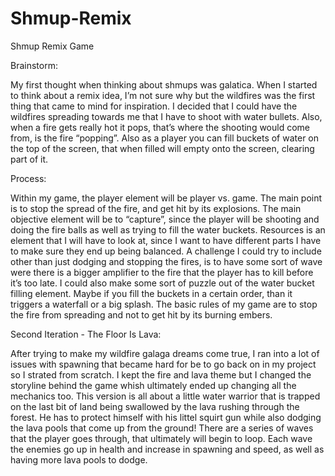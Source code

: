 # Shmup-Remix
 Shmup Remix Game

Brainstorm:

My first thought when thinking about shmups was
galatica. When I started to think about a remix idea, I’m
not sure why but the wildfires was the first thing that
came to mind for inspiration. I decided that I could have
the wildfires spreading towards me that I have to shoot
with water bullets. Also, when a fire gets really hot it
pops, that’s where the shooting would come from, is the
fire “popping”. Also as a player you can fill buckets of
water on the top of the screen, that when filled will
empty onto the screen, clearing part of it.

Process: 

Within my game, the player element will be player vs. game. The main point is to
stop the spread of the fire, and get hit by its explosions. The main objective
element will be to “capture”, since the player will be shooting and doing the fire
balls as well as trying to fill the water buckets. Resources is an element that I will
have to look at, since I want to have different parts I have to make sure they end
up being balanced.
A challenge I could try to include other than just dodging and stopping the fires, is
to have some sort of wave were there is a bigger amplifier to the fire that the
player has to kill before it’s too late. I could also make some sort of puzzle out of
the water bucket filling element. Maybe if you fill the buckets in a certain order,
than it triggers a waterfall or a big splash.
The basic rules of my game are to stop the fire from spreading and not to get hit
by its burning embers. 

Second Iteration - The Floor Is Lava: 

After trying to make my wildfire galaga dreams come true, I ran into a lot of issues with spawning that became hard for be to go back on in my project so I strated from scratch.  I kept the fire and lava theme but I changed the storyline behind the game whish ultimately ended up changing all the mechanics too. This version is all about a little water warrior that is trapped on the last bit of land being swallowed by the lava rushing through the forest. He has to protect himself with his littel squirt gun while also dodging the lava pools that come up from the ground! There are a series of waves that the player goes through, that ultimately will begin to loop.  Each wave the enemies go up in health and increase in spawning and speed, as well as having more lava pools to dodge. 
